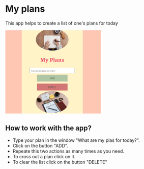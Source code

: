 <h1>My plans</h1>
<p>This app helps to create a list of one's plans for today</p>
<img src="appOne.png" width="300px">

<h2> How to work with the app?</h2>
<ul>
<li>Type your plan in the window "What are my plas for today?".</li>
<li>Click on the button "ADD".</li>
<li>Repeate this two actions as many times as you need.</li>
<li>To cross out a plan click on it.</li>
<li>To clear the list click on the button "DELETE"</li>
</ul>
